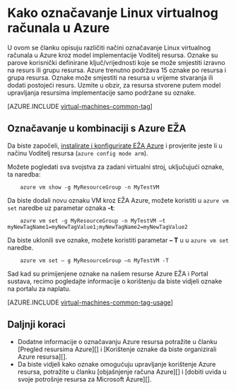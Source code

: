 <properties
   pageTitle="Kako označavanje Linux virtualnog računala | Microsoft Azure"
   description="Informirajte se o označavanju virtualni stroj Linux stvorene u Azure pomoću modela implementacije Voditelj resursa."
   services="virtual-machines-linux"
   documentationCenter=""
   authors="mmccrory"
   manager="timlt"
   editor="tysonn"
   tags="azure-resource-manager"/>

<tags
   ms.service="virtual-machines-linux"
   ms.devlang="na"
   ms.topic="article"
   ms.tgt_pltfrm="vm-linux"
   ms.workload="infrastructure-services"
   ms.date="07/05/2016"
   ms.author="memccror"/>

# <a name="how-to-tag-a-linux-virtual-machine-in-azure"></a>Kako označavanje Linux virtualnog računala u Azure

U ovom se članku opisuju različiti načini označavanje Linux virtualnog računala u Azure kroz model implementacije Voditelj resursa. Oznake su parove korisnički definirane ključ/vrijednosti koje se može smjestiti izravno na resurs ili grupu resursa. Azure trenutno podržava 15 oznake po resursa i grupa resursa. Oznake može smjestiti na resursa u vrijeme stvaranja ili dodati postojeći resurs. Uzmite u obzir, za resursa stvorene putem model upravljanja resursima implementacije samo podržane su oznake.

[AZURE.INCLUDE [virtual-machines-common-tag](../../includes/virtual-machines-common-tag.md)]

## <a name="tagging-with-azure-cli"></a>Označavanje u kombinaciji s Azure EŽA

Da biste započeli, [instalirate i konfigurirate EŽA Azure](../xplat-cli-azure-resource-manager.md) i provjerite jeste li u načinu Voditelj resursa (`azure config mode arm`).

Možete pogledati sva svojstva za zadani virtualni stroj, uključujući oznake, ta naredba:

        azure vm show -g MyResourceGroup -n MyTestVM

Da biste dodali novu oznaku VM kroz EŽA Azure, možete koristiti u `azure vm set` naredbe uz parametar oznaka **-t**:

        azure vm set -g MyResourceGroup -n MyTestVM –t myNewTagName1=myNewTagValue1;myNewTagName2=myNewTagValue2

Da biste uklonili sve oznake, možete koristiti parametar **– T** u u `azure vm set` naredbe.

        azure vm set – g MyResourceGroup –n MyTestVM -T


Sad kad su primijenjene oznake na našem resurse Azure EŽA i Portal sustava, recimo pogledajte informacije o korištenju da biste vidjeli oznake na portalu za naplatu.

[AZURE.INCLUDE [virtual-machines-common-tag-usage](../../includes/virtual-machines-common-tag-usage.md)]

## <a name="next-steps"></a>Daljnji koraci

* Dodatne informacije o označavanju Azure resursa potražite u članku [Pregled resursima Azure][] i [Korištenje oznake da biste organizirali Azure resursa][].
* Da biste vidjeli kako oznake omogućuju upravljanje korištenje Azure resursa, potražite u članku [objašnjenje računa Azure][] i [dobiti uvida u svoje potrošnje resursa za Microsoft Azure][].





[Azure CLI environment]: ./xplat-cli-azure-resource-manager.md
[Pregled Azure Voditelj resursa]: ../azure-resource-manager/resource-group-overview.md
[Korištenje oznaka da biste organizirali resursi za Azure]: ../resource-group-using-tags.md
[Objašnjenje računa za Azure]: ../billing/billing-understand-your-bill.md
[Rast uvida u svoje potrošnje resursa za Microsoft Azure]: ../billing-usage-rate-card-overview.md
